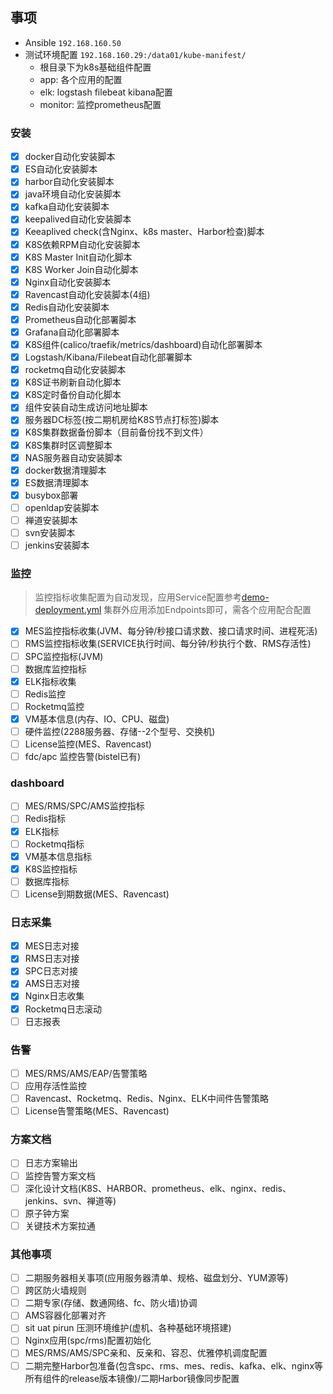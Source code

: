 ## 事项

- Ansible `192.168.160.50`
- 测试环境配置 `192.168.160.29:/data01/kube-manifest/`
    - 根目录下为k8s基础组件配置
    - app: 各个应用的配置
    - elk: logstash filebeat kibana配置
    - monitor: 监控prometheus配置

### 安装
- [x] docker自动化安装脚本
- [x] ES自动化安装脚本
- [x] harbor自动化安装脚本
- [x] java环境自动化安装脚本
- [x] kafka自动化安装脚本
- [x] keepalived自动化安装脚本
- [x] Keeaplived check(含Nginx、k8s master、Harbor检查)脚本
- [x] K8S依赖RPM自动化安装脚本
- [x] K8S Master Init自动化脚本
- [x] K8S Worker Join自动化脚本
- [x] Nginx自动化安装脚本
- [x] Ravencast自动化安装脚本(4组)
- [x] Redis自动化安装脚本
- [x] Prometheus自动化部署脚本
- [x] Grafana自动化部署脚本
- [x] K8S组件(calico/traefik/metrics/dashboard)自动化部署脚本
- [x] Logstash/Kibana/Filebeat自动化部署脚本
- [x] rocketmq自动化安装脚本
- [x] K8S证书刷新自动化脚本
- [x] K8S定时备份自动化脚本
- [x] 组件安装自动生成访问地址脚本
- [x] 服务器DC标签(按二期机房给K8S节点打标签)脚本
- [x] K8S集群数据备份脚本（目前备份找不到文件）
- [x] K8S集群时区调整脚本
- [x] NAS服务器自动安装脚本
- [x] docker数据清理脚本
- [x] ES数据清理脚本
- [x] busybox部署
- [ ] openldap安装脚本
- [ ] 禅道安装脚本
- [ ] svn安装脚本
- [ ] jenkins安装脚本

### 监控

> 监控指标收集配置为自动发现，应用Service配置参考[demo-deployment.yml](roles/install-app/files/demo-deployment.yml)
> 集群外应用添加Endpoints即可，需各个应用配合配置

- [x] MES监控指标收集(JVM、每分钟/秒接口请求数、接口请求时间、进程死活)
- [ ] RMS监控指标收集(SERVICE执行时间、每分钟/秒执行个数、RMS存活性)
- [ ] SPC监控指标(JVM)
- [ ] 数据库监控指标
- [x] ELK指标收集
- [ ] Redis监控
- [ ] Rocketmq监控
- [x] VM基本信息(内存、IO、CPU、磁盘)
- [ ] 硬件监控(2288服务器、存储--2个型号、交换机)
- [ ] License监控(MES、Ravencast)
- [ ] fdc/apc 监控告警(bistel已有)

### dashboard

- [ ] MES/RMS/SPC/AMS监控指标
- [ ] Redis指标
- [x] ELK指标
- [ ] Rocketmq指标
- [x] VM基本信息指标
- [x] K8S监控指标
- [ ] 数据库指标
- [ ] License到期数据(MES、Ravencast)

### 日志采集

- [x] MES日志对接
- [x] RMS日志对接
- [x] SPC日志对接
- [x] AMS日志对接
- [x] Nginx日志收集
- [x] Rocketmq日志滚动
- [ ] 日志报表

### 告警

- [ ] MES/RMS/AMS/EAP/告警策略
- [ ] 应用存活性监控
- [ ] Ravencast、Rocketmq、Redis、Nginx、ELK中间件告警策略
- [ ] License告警策略(MES、Ravencast)

### 方案文档

- [ ] 日志方案输出
- [ ] 监控告警方案文档
- [ ] 深化设计文档(K8S、HARBOR、prometheus、elk、nginx、redis、jenkins、svn、禅道等)
- [ ] 原子钟方案
- [ ] 关键技术方案拉通

### 其他事项

- [ ] 二期服务器相关事项(应用服务器清单、规格、磁盘划分、YUM源等)
- [ ] 跨区防火墙规则
- [ ] 二期专家(存储、数通网络、fc、防火墙)协调
- [ ] AMS容器化部署对齐
- [ ] sit uat pirun 压测环境维护(虚机、各种基础环境搭建)
- [ ] Nginx应用(spc/rms)配置初始化
- [ ] MES/RMS/AMS/SPC亲和、反亲和、容忍、优雅停机调度配置
- [ ] 二期完整Harbor包准备(包含spc、rms、mes、redis、kafka、elk、nginx等所有组件的release版本镜像)/二期Harbor镜像同步配置